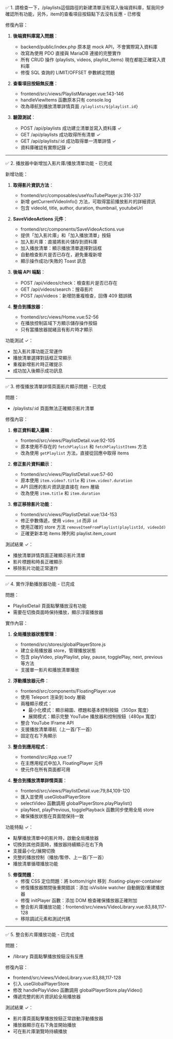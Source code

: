 ✅ 1. 請檢查一下，/playlists這個路徑的新建清單沒有寫入後端資料庫，幫我同步確認所有功能，另外，item的查看項目按鈕點下去沒有反應 - 已修復

修復內容：
1. **後端資料庫寫入問題**：
   - backend/public/index.php 原本是 mock API，不會實際寫入資料庫
   - 改寫為使用 PDO 直接與 MariaDB 連接的完整實作
   - 所有 CRUD 操作 (playlists, videos, playlist_items) 現在都能正確寫入資料庫
   - 修復 SQL 查詢的 LIMIT/OFFSET 參數綁定問題

2. **查看項目按鈕無反應**：
   - frontend/src/views/PlaylistManager.vue:143-146
   - handleViewItems 函數原本只有 console.log
   - 改為導航到播放清單詳情頁面 `/playlists/${playlist.id}`

3. **驗證測試**：
   - POST /api/playlists 成功建立清單並寫入資料庫 ✓
   - GET /api/playlists 成功取得所有清單 ✓
   - GET /api/playlists/:id 成功取得單一清單詳情 ✓
   - 資料庫確認有實際記錄 ✓

---

✅ 2. 播放器中新增加入影片庫/播放清單功能 - 已完成

新增功能：
1. **取得影片資訊方法**：
   - frontend/src/composables/useYouTubePlayer.js:316-337
   - 新增 getCurrentVideoInfo() 方法，可取得當前播放影片的詳細資訊
   - 包含 videoId, title, author, duration, thumbnail, youtubeUrl

2. **SaveVideoActions 元件**：
   - frontend/src/components/SaveVideoActions.vue
   - 提供「加入影片庫」和「加入播放清單」按鈕
   - 加入影片庫：直接將影片儲存到資料庫
   - 加入播放清單：顯示播放清單選擇對話框
   - 自動檢查影片是否已存在，避免重複新增
   - 顯示操作成功/失敗的 Toast 訊息

3. **後端 API 端點**：
   - POST /api/videos/check：檢查影片是否已存在
   - GET /api/videos/search：搜尋影片
   - POST /api/videos：新增防重複檢查，回傳 409 錯誤碼

4. **整合到播放器**：
   - frontend/src/views/Home.vue:52-56
   - 在播放控制區域下方顯示儲存操作按鈕
   - 只有當播放器就緒且有影片時才顯示

功能測試 ✓：
- 加入影片庫功能正常運作
- 播放清單選擇對話框正常顯示
- 重複新增影片時正確提示
- 成功加入後顯示成功訊息

---

✅ 3. 修復播放清單詳情頁面影片顯示問題 - 已完成

問題：
- /playlists/:id 頁面無法正確顯示影片清單

修復內容：
1. **修正資料載入邏輯**：
   - frontend/src/views/PlaylistDetail.vue:92-105
   - 原本使用不存在的 `fetchPlaylist` 和 `fetchPlaylistItems` 方法
   - 改為使用 `getPlaylist` 方法，直接從回應中取得 items

2. **修正影片資料顯示**：
   - frontend/src/views/PlaylistDetail.vue:57-60
   - 原本使用 `item.video?.title` 和 `item.video?.duration`
   - API 回應的影片資訊是直接在 item 層級
   - 改為使用 `item.title` 和 `item.duration`

3. **修正移除影片功能**：
   - frontend/src/views/PlaylistDetail.vue:134-153
   - 修正參數傳遞，使用 `video_id` 而非 `id`
   - 使用正確的 store 方法 `removeItemFromPlaylist(playlistId, videoId)`
   - 正確更新本地 items 陣列和 playlist.item_count

測試結果 ✓：
- 播放清單詳情頁面正確顯示影片清單
- 影片標題和時長正確顯示
- 移除影片功能正常運作

---

✅ 4. 實作浮動播放器功能 - 已完成

問題：
- PlaylistDetail 頁面點擊播放沒有功能
- 需要在切換頁面時保持播放，顯示浮窗播放器

實作內容：
1. **全局播放器狀態管理**：
   - frontend/src/stores/globalPlayerStore.js
   - 建立全局播放器 store，管理播放狀態
   - 包含 playVideo, playPlaylist, play, pause, togglePlay, next, previous 等方法
   - 支援單一影片和播放清單播放

2. **浮動播放器元件**：
   - frontend/src/components/FloatingPlayer.vue
   - 使用 Teleport 渲染到 body 層級
   - 兩種顯示模式：
     - 最小化模式：顯示縮圖、標題和基本控制按鈕（350px 寬度）
     - 展開模式：顯示完整 YouTube 播放器和控制按鈕（480px 寬度）
   - 整合 YouTube IFrame API
   - 支援播放清單導航（上一首/下一首）
   - 固定在右下角顯示

3. **整合到應用程式**：
   - frontend/src/App.vue:17
   - 在主應用程式中加入 FloatingPlayer 元件
   - 使元件在所有頁面都可用

4. **整合到播放清單詳情頁面**：
   - frontend/src/views/PlaylistDetail.vue:79,84,109-120
   - 匯入並使用 useGlobalPlayerStore
   - selectVideo 函數調用 globalPlayerStore.playPlaylist()
   - playNext, playPrevious, togglePlayback 函數同步使用全局 store
   - 確保播放狀態在頁面間保持一致

功能特點 ✓：
- 點擊播放清單中的影片時，啟動全局播放器
- 切換到其他頁面時，播放器持續顯示在右下角
- 支援最小化/展開切換
- 完整的播放控制（播放/暫停、上一首/下一首）
- 播放清單循環播放功能

5. **修復問題**：
   - 修復 CSS 定位問題：將 bottom/right 移到 .floating-player-container
   - 修復播放器關閉後重開錯誤：添加 isVisible watcher 自動銷毀/重建播放器
   - 修復 initPlayer 函數：添加 DOM 檢查確保播放器正確附加
   - 整合影片庫播放功能：frontend/src/views/VideoLibrary.vue:83,88,117-128
   - 移除調試元素和測試代碼

---

✅ 5. 整合影片庫播放功能 - 已完成

問題：
- /library 頁面點擊播放按鈕沒有反應

修復內容：
- frontend/src/views/VideoLibrary.vue:83,88,117-128
- 引入 useGlobalPlayerStore
- 修改 handlePlayVideo 函數調用 globalPlayerStore.playVideo()
- 傳遞完整的影片資訊給全局播放器

測試結果 ✓：
- 影片庫頁面點擊播放按鈕正常啟動浮動播放器
- 播放器顯示在右下角並開始播放
- 可在影片庫瀏覽時持續播放